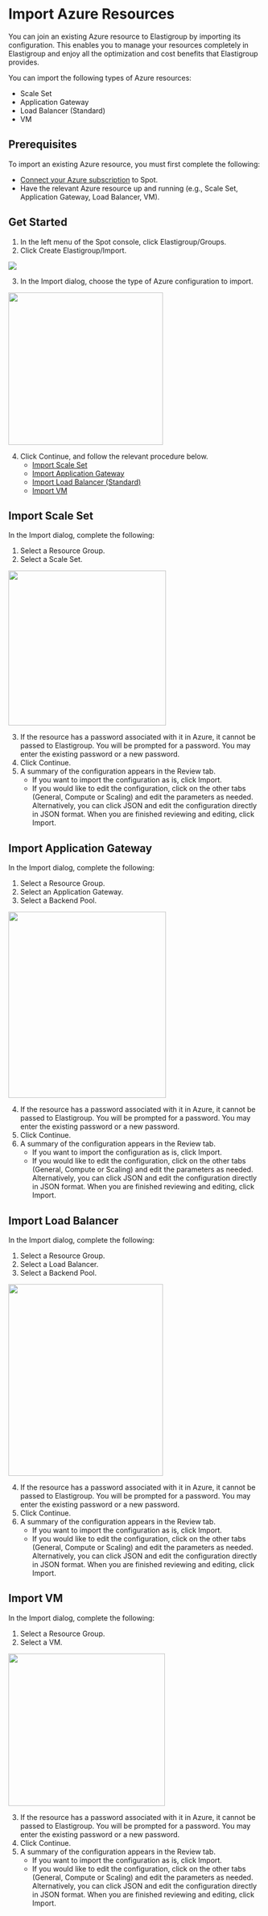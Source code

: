 # Import Azure Resources

You can join an existing Azure resource to Elastigroup by importing its configuration. This enables you to manage your resources completely in Elastigroup and enjoy all the optimization and cost benefits that Elastigroup provides.

You can import the following types of Azure resources:

- Scale Set
- Application Gateway
- Load Balancer (Standard)
- VM

## Prerequisites

To import an existing Azure resource, you must first complete the following:

- [Connect your Azure subscription](connect-your-cloud-provider/azure-account.md) to Spot.
- Have the relevant Azure resource up and running (e.g., Scale Set, Application Gateway, Load Balancer, VM).

## Get Started

1. In the left menu of the Spot console, click Elastigroup/Groups.
2. Click Create Elastigroup/Import.

<img src="/elastigroup/_media/azure-import-existing-resource-01.png" />

3. In the Import dialog, choose the type of Azure configuration to import.

<img src="/elastigroup/_media/azure-import-existing-resource-02a.png" width="307" height="302" />

4. Click Continue, and follow the relevant procedure below.
   - [Import Scale Set](elastigroup/azure/getting-started/import-an-existing-azure-resource?id=import-scale-set)
   - [Import Application Gateway](elastigroup/azure/getting-started/import-an-existing-azure-resource?id=import-application-gateway)
   - [Import Load Balancer (Standard)](elastigroup/azure/getting-started/import-an-existing-azure-resource?id=import-load-balancer)
   - [Import VM](elastigroup/azure/getting-started/import-an-existing-azure-resource?id=import-vm)

## Import Scale Set

In the Import dialog, complete the following:

1. Select a Resource Group.
2. Select a Scale Set.

<img src="/elastigroup/_media/azure-import-existing-resource-03.png" width="313" height="307" />

3. If the resource has a password associated with it in Azure, it cannot be passed to Elastigroup. You will be prompted for a password. You may enter the existing password or a new password.
4. Click Continue.
5. A summary of the configuration appears in the Review tab.
   - If you want to import the configuration as is, click Import.
   - If you would like to edit the configuration, click on the other tabs (General, Compute or Scaling) and edit the parameters as needed. Alternatively, you can click JSON and edit the configuration directly in JSON format. When you are finished reviewing and editing, click Import.

## Import Application Gateway

In the Import dialog, complete the following:

1. Select a Resource Group.
2. Select an Application Gateway.
3. Select a Backend Pool.

<img src="/elastigroup/_media/azure-import-existing-resource-04.png" width="313" height="369" />

4. If the resource has a password associated with it in Azure, it cannot be passed to Elastigroup. You will be prompted for a password. You may enter the existing password or a new password.
5. Click Continue.
6. A summary of the configuration appears in the Review tab.
   - If you want to import the configuration as is, click Import.
   - If you would like to edit the configuration, click on the other tabs (General, Compute or Scaling) and edit the parameters as needed. Alternatively, you can click JSON and edit the configuration directly in JSON format. When you are finished reviewing and editing, click Import.

## Import Load Balancer

In the Import dialog, complete the following:

1. Select a Resource Group.
2. Select a Load Balancer.
3. Select a Backend Pool.

<img src="/elastigroup/_media/azure-import-existing-resource-05a.png" width="307" height="380" />

4. If the resource has a password associated with it in Azure, it cannot be passed to Elastigroup. You will be prompted for a password. You may enter the existing password or a new password.
5. Click Continue.
6. A summary of the configuration appears in the Review tab.
   - If you want to import the configuration as is, click Import.
   - If you would like to edit the configuration, click on the other tabs (General, Compute or Scaling) and edit the parameters as needed. Alternatively, you can click JSON and edit the configuration directly in JSON format. When you are finished reviewing and editing, click Import.

## Import VM

In the Import dialog, complete the following:

1. Select a Resource Group.
2. Select a VM.

<img src="/elastigroup/_media/azure-import-existing-resource-06.png" width="311" height="302" />

3. If the resource has a password associated with it in Azure, it cannot be passed to Elastigroup. You will be prompted for a password. You may enter the existing password or a new password.
4. Click Continue.
5. A summary of the configuration appears in the Review tab.
   - If you want to import the configuration as is, click Import.
   - If you would like to edit the configuration, click on the other tabs (General, Compute or Scaling) and edit the parameters as needed. Alternatively, you can click JSON and edit the configuration directly in JSON format. When you are finished reviewing and editing, click Import.

